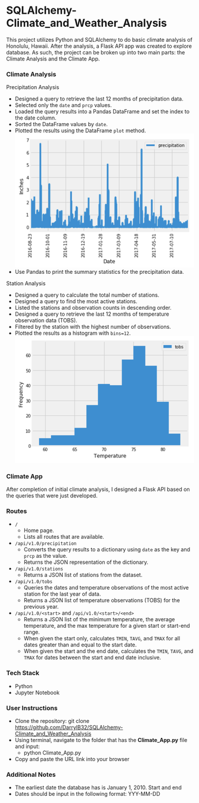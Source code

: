 # SQLAlchemy-Climate_and_Weather_Analysis
This project utilizes Python and SQLAlchemy to do basic climate analysis of Honolulu, Hawaii. After the analysis, a Flask API app was created to explore database. As such, the project can be broken up into two main parts: the Climate Analysis and the Climate App.

### Climate Analysis

Precipitation Analysis
* Designed a query to retrieve the last 12 months of precipitation data.
* Selected only the `date` and `prcp` values.
* Loaded the query results into a Pandas DataFrame and set the index to the date column.
* Sorted the DataFrame values by `date`.
* Plotted the results using the DataFrame `plot` method.
![precipitation](ReadMe_Resources/precipitation.png)
* Use Pandas to print the summary statistics for the precipitation data.

Station Analysis
* Designed a query to calculate the total number of stations.
* Designed a query to find the most active stations.
* Listed the stations and observation counts in descending order.
* Designed a query to retrieve the last 12 months of temperature observation data (TOBS).
* Filtered by the station with the highest number of observations.
* Plotted the results as a histogram with `bins=12`.
![station-histogram](ReadMe_Resources/station-histogram.png)

### Climate App
After completion of initial climate analysis, I designed a Flask API based on the queries that were just developed.
### Routes
*  `/`
	* Home page.
	* Lists all routes that are available.
*  `/api/v1.0/precipitation`
	* Converts the query results to a dictionary using `date` as the key and `prcp` as the value.
	* Returns the JSON representation of the dictionary.
*  `/api/v1.0/stations`
	* Returns a JSON list of stations from the dataset.
*  `/api/v1.0/tobs`
	* Queries the dates and temperature observations of the most active station for the last year of data.
	* Returns a JSON list of temperature observations (TOBS) for the previous year.
*  `/api/v1.0/<start>` and `/api/v1.0/<start>/<end>`
	* Returns a JSON list of the minimum temperature, the average temperature, and the max temperature for a given start or start-end range.
	* When given the start only, calculates `TMIN`, `TAVG`, and `TMAX` for all dates greater than and equal to the start date.
	* When given the start and the end date, calculates the `TMIN`, `TAVG`, and `TMAX` for dates between the start and end date inclusive.

### Tech Stack
* Python
* Jupyter Notebook

### User Instructions
 * Clone the repository: git clone https://github.com/DarrylB32/SQLAlchemy-Climate_and_Weather_Analysis 
 * Using terminal, navigate to the folder that has the **Climate_App.py** file and input:
	* python Climate_App.py
 * Copy and paste the URL link into your browser
### Additional Notes
 * The earliest date the database has is January 1, 2010. Start and end
 * Dates should be input in the following format: YYY-MM-DD
